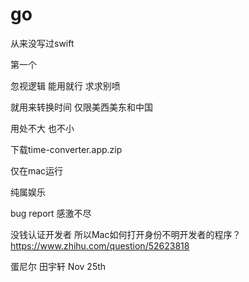 # go

从来没写过swift

第一个

忽视逻辑 能用就行 求求别喷

就用来转换时间 仅限美西美东和中国 

用处不大 也不小

下载time-converter.app.zip

仅在mac运行 

纯属娱乐

bug report 感激不尽

没钱认证开发者 所以Mac如何打开身份不明开发者的程序？
https://www.zhihu.com/question/52623818


蛋尼尔 田宇轩
Nov 25th
